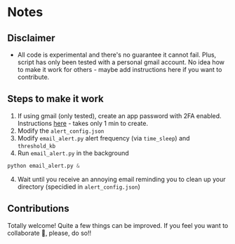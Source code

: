 # Notes

## Disclaimer

* All code is experimental and there's no guarantee it cannot fail. Plus, script has only been tested with a personal gmail account. No idea how to make it work for others - maybe add instructions here if you want to contribute.

## Steps to make it work
1. If using gmail (only tested), create an app password with 2FA enabled. Instructions [here](https://support.google.com/mail/answer/185833?hl=en-GB) - takes only 1 min to create. 
1. Modify the `alert_config.json`
2. Modify `email_alert.py` alert frequency (via `time_sleep`) and `threshold_kb`
3. Run `email_alert.py` in the background
```python
python email_alert.py &
```
4. Wait until you receive an annoying email reminding you to clean up your directory (specidied in `alert_config.json`)

## Contributions

Totally welcome! Quite a few things can be improved. If you feel you want to collaborate :slightly_smiling_face:, please, do so!!

